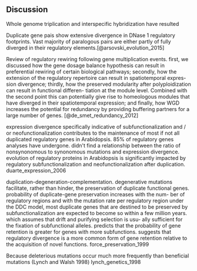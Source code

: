 ## Discussion

Whole genome triplication and interspecific hybridization have resulted 

Duplicate gene pais show extensive divergence in DNase 1 regulatory footprints. Vast majority of paralogous pairs are either partly of fully diverged in their regulatory elements.[@arsovski_evolution_2015]

Review of regulatory rewiring following gene multiplication events. first, we discussed how the gene dosage balance
hypothesis can result in preferential rewiring of certain
biological pathways; secondly, how the extension of the
regulatory repertoire can result in spatiotemporal expres-
sion divergence; thirdly, how the preserved modularity
after polyploidization can result in functional differen-
tiation at the module level. Combined with the second
point this can potentially give rise to homeologous modules
that have diverged in their spatiotemporal expression; and
finally, how WGD increases the potential for redundancy
by providing buffering partners for a large number of genes. [@de_smet_redundancy_2012]

expression divergence specifically indicative of subfunctionalization and / or neofunctionalization contributes to the maintenance of most if not all duplicated regulatory genes in Arabidopsis. 85% of regulatory genes analyses have undergone. didn't find a relationship between the ratio of nonsynonomous to synonomous mutations and expression divergence. evolution of regulatory proteins in Arabidopsis is significantly impacted by regulatory subfunctionalization and neofunctionalization after duplication. duarte_expression_2006

duplication-degeneration-complementation. degenerative mutations facilitate, rather than hinder, the preservation of duplicate functional genes.
probability
of duplicate-gene preservation increases with the num-
ber of regulatory regions and with the mutation rate per
regulatory region
under the DDC model, most duplicate genes that are
destined to be preserved by subfunctionalization are
expected to become so within a few million years.
which assumes that drift and purifying selection is usu-
ally sufficient for the fixation of subfunctional alleles.
predicts that the probability of gene retention is greater for genes with more subfunctions.
suggests that regulatory divergence is a more common form of gene retention relative to the acquisition of novel functions. force_preservation_1999

Because deleterious mutations
occur much more frequently than beneficial mutations
(Lynch and Walsh 1998) lynch_genetics_1998
